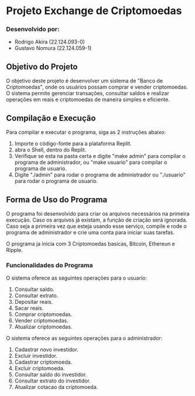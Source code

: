 # Projeto Exchange de Criptomoedas

### Desenvolvido por:

- Rodrigo Akira (22.124.093-0)
- Gustavo Nomura (22.124.059-1)

## Objetivo do Projeto

O objetivo deste projeto é desenvolver um sistema de "Banco de Criptomoedas", onde os usuários possam comprar e vender criptomoedas. O sistema permite gerenciar transações, consultar saldos e realizar operações em reais e criptomoedas de maneira simples e eficiente.

## Compilação e Execução

Para compilar e executar o programa, siga as 2 instruções abaixo:

1. Importe o código-fonte para a plataforma Replit.
2. abra o Shell, dentro do Replit.
3. Verifique se esta na pasta certa e digite "make admin" para compilar o programa de administrador, ou "make usuario" para compilar o programa de usuario.
4. Digite "./admin" para rodar o programa de administrador ou "./usuario" para rodar o programa de usuario.

## Forma de Uso do Programa

O programa foi desenvolvido para criar os arquivos necessários na primeira execução. Caso os arquivos já existam, a função de criação será ignorada. Caso seja a primeira vez que esteja usando esse serviço, compile e rode o programa de administrador e crie uma conta para iniciar suas tarefas.

O programa ja inicia com 3 Criptomoedas basicas, Bitcoin, Ethereun e Ripple.

### Funcionalidades do Programa

O sistema oferece as seguintes operações para o usuario:

1. Consultar saldo.
2. Consultar extrato.
3. Depositar reais.
4. Sacar reais.
5. Comprar criptomoedas.
6. Vender criptomoedas.
7. Atualizar criptomoedas.

O sistema oferece as seguintes operações para o administrador:

1.  Cadastrar novo investidor.
2.  Excluir investidor.
3.  Cadastrar criptomoeda.
4.  Excluir criptomoeda.
5.  Consultar saldo do investidor.
6.  Consultar extrato do investidor.
7.  Atualizar cotacao da criptomoeda.
